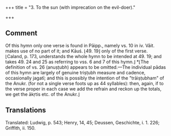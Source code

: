 +++
title = "3. To the sun (with imprecation on the evil-doer)."

+++
## Comment
Of this hymn only one verse is found in Pāipp., namely vs. 10 in iv. Vāit. makes use of no part of it; and Kāuś. ⌊49. 19⌋ only of the first verse. ⌊Caland, p. 173, understands the whole hymn to be intended at 49. 19; and takes 49. 24 and 25 as referring to vss. 6 and 7 of this hymn.⌋ *⌊The definition of vs. 26 (anuṣṭubh) appears to be omitted.—The individual pādas of this hymn are largely of genuine triṣṭubh measure and cadence, occasionally jagatī; and this is possibly the intention of the "trāiṣṭubham" of the Anukr. (for not a single verse foots up as 44 syllables): then, again, if to the verse proper in each case we add the refrain and reckon up the totals, we get the ākṛtis etc. of the Anukr.⌋


## Translations
Translated: Ludwig, p. 543; Henry, 14, 45; Deussen, Geschichte, i. 1. 226; Griffith, ii. 150.
